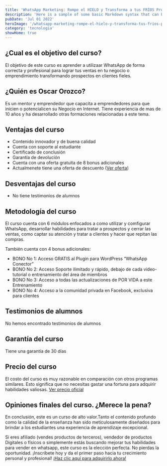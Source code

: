 ```yaml
---
title: 'WhatsApp Marketing: Rompe el HIELO y Transforma a tus FRÍOS Prospectos en CLIENTES fieles'
description: 'Here is a sample of some basic Markdown syntax that can be used when writing Markdown content in Astro.'
pubDate: 'Jul 01 2022'
heroImage: '/whatsapp-marketing-rompe-el-hielo-y-transforma-tus-frios-prospectos-en-clientes-fieles.webp'
category: 'tecnologia'
showHome: true
---
```

## ¿Cual es el objetivo del curso?

El objetivo de este curso es aprender a utilizaar WhatsApp de forma correcta y profesional para lograr tus ventas en tu negocio o emprendimiento transformando prospectos en clientes fieles.

## ¿Quién es Oscar Orozco?

Es un mentor y emprendedor que capacita a emprendedores para que inicien o potencialicen su Negocio en Internet. Tiene experiencia de mas de 10 años y ha desarrollado otras formaciones relacionadas a este tema.

## Ventajas del curso

* Contenido innovador y de buena calidad
* Cuenta con soporte al estudiante
* Certificado de conclusión
* Garantía de devolución
* Cuenta con una oferta gratuita de 8 bonus adicionales
* Actualmenete tiene una oferta de descuento ([Ver oferta](https://www.genome.gov/))

## Desventajas del curso

* No tiene testimonios de alumnos

## Metodología del curso

El curso cuenta con 6 módulos enfocados a como utilizar y comfigurar WhatsApp, desarrollar habilidades para tratar a prospectos y cerrar las ventas, como captar su atención y tratar a clientes y hacer que repitan las compras.

También cuenta con 4 bonus adicionales:

* BONO No 1: Acceso GRATIS al Plugin para WordPress “WhatsApp Conector”
* BONO No 2: Acceso Soporte ilimitado y rápido, debajo de cada video-tutorial o entrenamiento del área de miembros
* BONO No 3: Acceso a todas las actualizaciones de POR VIDA a este Entrenamiento
* BONO No 4: Acceso a la comunidad privada en Facebook, exclusiva para clientes

## Testimonios de alumnos

No hemos encontrado testimonios de alumnos

## Garantía del curso

Tiene una garantía de 30 días

## Precio del curso

El costo del curso es muy razonable en comparación con otros programas similares. Esto significa que no necesitas gastar una fortuna para adquirir habilidades valiosas. [Ver precio oficial](https://www.genome.gov/)

## Opiniones finales del curso. ¿Merece la pena?

En conclusión, este es un curso de alto valor.Tanto el contenido profundo como la calidad de la enseñanza han sido meticulosamente diseñados para brindar a los estudiantes una experiencia de aprendizaje excepcional.

Si eres afiliado (vendes productos de terceros), vendedor de productos Digitales o físicos o simplemente estás buscando mejorar tus habilidades para vender en whatsapp, este curso es la elección perfecta. No pierdas la oportunidad. ¡Inscríbete hoy y da el primer paso hacia tu crecimiento personal y profesional! [¡Haz clic aquí para adquirirlo ahora!](https://www.genome.gov/)
